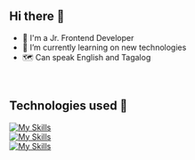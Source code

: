 ## Hi there 👋

- 👷 I'm a Jr. Frontend Developer 
- 🌱 I’m currently learning on new technologies
- 🗺️ Can speak English and Tagalog

<br/>

## Technologies used 🧰

[![My Skills](https://skillicons.dev/icons?i=js,html,azure,bitbucket,bootstrap,css)](https://skillicons.dev)
<br/>
[![My Skills](https://skillicons.dev/icons?i=jest,discord,figma,firebase,git,materialui)](https://skillicons.dev)
<br/>
[![My Skills](https://skillicons.dev/icons?i=netlify,nextjs,react,sass,tailwind,ts)](https://skillicons.dev)

<!--
**javaplumdev/javaplumdev** is a ✨ _special_ ✨ repository because its `README.md` (this file) appears on your GitHub profile.

Here are some ideas to get you started:

- 🔭 I’m currently working on ...
- 🌱 I’m currently learning ...
- 👯 I’m looking to collaborate on ...
- 🤔 I’m looking for help with ...
- 💬 Ask me about ...
- 📫 How to reach me: ...
- 😄 Pronouns: ...
- ⚡ Fun fact: ...
-->

